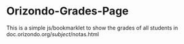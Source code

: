 Orizondo-Grades-Page
====================

This is a simple js/bookmarklet to show the grades of all students in doc.orizondo.org/*subject*/notas.html 
